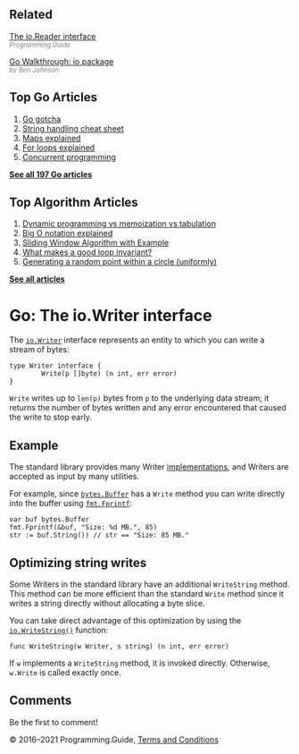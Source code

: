 <span class="underline"></span>

<span class="underline"></span>

## Related

[The io.Reader interface](io-reader-interface-explained.html)  
<span style="color: grey; font-style: italic; font-size: smaller">Programming.Guide</span>

[Go Walkthrough: io package](https://medium.com/go-walkthrough/go-walkthrough-io-package-8ac5e95a9fbd)  
<span style="color: grey; font-style: italic; font-size: smaller">by Ben Johnson</span>

## Top Go Articles

1.  [Go gotcha](go-gotcha.html)
2.  [String handling cheat sheet](string-functions-reference-cheat-sheet.html)
3.  [Maps explained](maps-explained.html)
4.  [For loops explained](for-loop.html)
5.  [Concurrent programming](go-concurrency-tutorial.html)

[**See all 197 Go articles**](index.html)

<span class="underline"></span>

## Top Algorithm Articles

1.  [Dynamic programming vs memoization vs tabulation](../dynamic-programming-vs-memoization-vs-tabulation.html)
2.  [Big O notation explained](../big-o-notation-explained.html)
3.  [Sliding Window Algorithm with Example](../sliding-window-example.html)
4.  [What makes a good loop invariant?](../what-makes-a-good-loop-invariant.html)
5.  [Generating a random point within a circle (uniformly)](../random-point-within-circle.html)

[**See all articles**](../index.html)

# Go: The io.Writer interface

The [`io.Writer`](https://golang.org/pkg/io/#Writer) interface represents an entity to which you can write a stream of bytes:

    type Writer interface {
            Write(p []byte) (n int, err error)
    }

`Write` writes up to `len(p)` bytes from `p` to the underlying data stream; it returns the number of bytes written and any error encountered that caused the write to stop early.

## Example

The standard library provides many Writer [implementations](https://golang.org/search?q=Write#Global), and Writers are accepted as input by many utilities.

For example, since [`bytes.Buffer`](https://golang.org/pkg/bytes/#Buffer) has a `Write` method you can write directly into the buffer using [`fmt.Fprintf`](https://golang.org/pkg/fmt/#Fprintf):

    var buf bytes.Buffer
    fmt.Fprintf(&buf, "Size: %d MB.", 85)
    str := buf.String()) // str == "Size: 85 MB."

## Optimizing string writes

Some Writers in the standard library have an additional `WriteString` method. This method can be more efficient than the standard `Write` method since it writes a string directly without allocating a byte slice.

You can take direct advantage of this optimization by using the [`io.WriteString()`](https://golang.org/pkg/io/#WriteString) function:

    func WriteString(w Writer, s string) (n int, err error)

If `w` implements a `WriteString` method, it is invoked directly. Otherwise, `w.Write` is called exactly once.

## Comments

Be the first to comment!

© 2016–2021 Programming.Guide, [Terms and Conditions](../terms-and-conditions.html)
